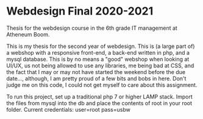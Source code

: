 # Webdesign Final 2020-2021
Thesis for the webdesign course in the 6th grade IT management at Atheneum Boom.

This is my thesis for the second year of webdesign. This is (a large part of) a webshop with a responsive front-end, a back-end written in php, and a mysql database. 
This is by no means a "good" webshop when looking at UI/UX, us not being allowed to use any libraries, me being bad at CSS, and the fact that I may or may not have started the weekend before the due date..., although, I am pretty proud of a few bits and bobs in here.
Don't judge me on this code, I could not get myself to care about this assignment.

To run this project, set up a traditional php 7 or higher LAMP stack. 
Import the files from mysql into the db and place the contents of root in your root folder. 
Current credentials: user=root pass=usbw


